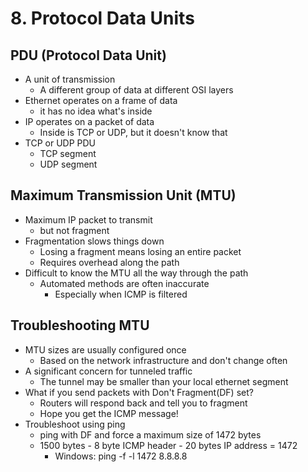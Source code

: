 # 8. Protocol Data Units

## PDU (Protocol Data Unit)

* A unit of transmission
  * A different group of data at different OSI layers
* Ethernet operates on a frame of data
  * it has no idea what's inside
* IP operates on a packet of data
  * Inside is TCP or UDP, but it doesn't know that
* TCP or UDP PDU
  * TCP segment
  * UDP segment

## Maximum Transmission Unit (MTU)

* Maximum IP packet to transmit
  * but not fragment
* Fragmentation slows things down
  * Losing a fragment means losing an entire packet
  * Requires overhead along the path
* Difficult to know the MTU all the way through the path
  * Automated methods are often inaccurate
    * Especially when ICMP is filtered

## Troubleshooting MTU

* MTU sizes are usually configured once
  * Based on the network infrastructure and don't change often
* A significant concern for tunneled traffic
  * The tunnel may be smaller than your local ethernet segment
* What if you send packets with Don't Fragment(DF) set?
  * Routers will respond back and tell you to fragment
  * Hope you get the ICMP message!
* Troubleshoot using ping
  * ping with DF and force a maximum size of 1472 bytes
  * 1500 bytes - 8 byte ICMP header - 20 bytes IP address = 1472
    * Windows: ping -f -l 1472 8.8.8.8
